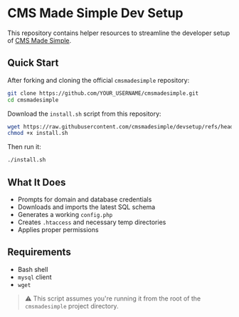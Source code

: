 # CMS Made Simple Dev Setup

This repository contains helper resources to streamline the developer setup of [CMS Made Simple](https://github.com/cmsmadesimple/cmsmadesimple).

## Quick Start

After forking and cloning the official `cmsmadesimple` repository:

```bash
git clone https://github.com/YOUR_USERNAME/cmsmadesimple.git
cd cmsmadesimple
```

Download the `install.sh` script from this repository:

```bash
wget https://raw.githubusercontent.com/cmsmadesimple/devsetup/refs/heads/main/install.sh
chmod +x install.sh
```

Then run it:

```bash
./install.sh
```

## What It Does

- Prompts for domain and database credentials  
- Downloads and imports the latest SQL schema  
- Generates a working `config.php`  
- Creates `.htaccess` and necessary temp directories  
- Applies proper permissions  

## Requirements

- Bash shell  
- `mysql` client  
- `wget`  

> ⚠️ This script assumes you're running it from the root of the `cmsmadesimple` project directory.
